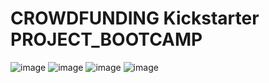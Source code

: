 # CROWDFUNDING Kickstarter PROJECT_BOOTCAMP
![image](https://github.com/user-attachments/assets/79d4c3f1-7670-4566-9b9c-38ab554103fb)
![image](https://github.com/user-attachments/assets/14982ff9-bcdb-4fe0-9b7a-0c2152dc7e55)
![image](https://github.com/user-attachments/assets/7e342ecf-5923-4e2f-8e48-94ffefa333b8)
![image](https://github.com/user-attachments/assets/d61d1c38-6b69-46da-95e4-b1c3b162479d)
